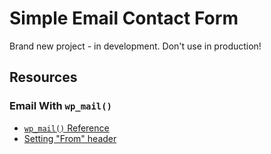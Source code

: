 Simple Email Contact Form
=========================
Brand new project - in development. Don't use in production!

## Resources

### Email With `wp_mail()`
* [`wp_mail()` Reference](https://developer.wordpress.org/reference/functions/wp_mail/)
* [Setting "From" header](https://wordpress.stackexchange.com/a/9105/67129)
